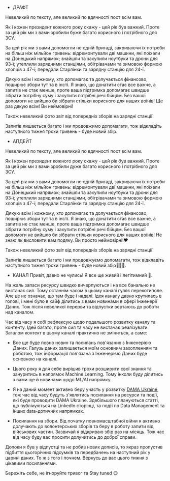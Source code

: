 - ДРАФТ

Невеликий по тексту, але великий по вдячності пост всім вам. 

Як і кожен президент кожного року скажу - цей рік був важкий. Проте за цей рік ми з вами зробили буже багато корисного і потрібного для ЗСУ.

За цей рік ми з вами допомогли не одній бригаді, закриваючи їх потреби на більш ніж мільйон гривень: відремонтували дві машини, які поїхали на Донецький напрямок; знайшли та закупили ноутбуки та дрони для 93-ї; утеплили зарядними станціями, обігрівачами та зимовою формою хлопців з 47-ї; передали Старлінки та зарядну станцію для 24-ї.

Дякую всім і кожному, хто допомагає та долучається фінансово, поширює збори тут та в інсті. Я знаю, що донатити стає все важче, а запитів не стає менше, проте ваша підтримка допомагає швидше зібрати потрібну суму і закупити потрібні речі бійцям. Без вашої допомоги не вийшло би зібрати стільки корисного для наших воїнів! Ще раз дякую всім! Ви неймовірні!

Також невеликий фото звіт від попередніх зборів на зарядні станції.

Запитів лишається багато і ми продовжимо допомагати, тож відкладіть наступного тижня трохи гривень - буде новий збір.

- АПДЕЙТ

Невеликий по тексту, але великий по вдячності пост всім вам. 

Як і кожен президент кожного року скажу - цей рік був важкий. Проте за цей рік ми з вами зробили дуже багато корисного і потрібного для ЗСУ.

За цей рік ми з вами допомогли не одній бригаді, закриваючи їх потреби на більш ніж мільйон гривень: відремонтували дві машини, які поїхали на Донецький напрямок; знайшли та закупили ноутбуки та дрони для 93-ї; утеплили зарядними станціями, обігрівачами та зимовою формою хлопців з 47-ї; передали Старлінки та зарядну станцію для 24-ї. 

Дякую всім і кожному, хто допомагає та долучається фінансово, поширює збори тут та в інсті. Я знаю, що донатити стає все важче, а запитів не стає менше, проте ваша підтримка допомагає швидше зібрати потрібну суму і закупити потрібні речі бійцям. Без вашої допомоги не вийшло би зібрати стільки корисного для наших воїнів! 
Не знаю як висловити вам подяку. Ви просто неймовірні!❤️

Також невеликий фото звіт від попередніх зборів на зарядні станції.

Запитів лишається багато і ми продовжуємо допомагати, тож відкладіть наступного тижня трохи гривень - буде новий збір💪🇺🇦.

- КАНАЛ
Привіт, давно не чулись!
Я все ще живий і легітимний 🙂.

На жаль запаси ресурсу швидко вичерпуються і на все банально не вистачає сил. Тому останнім часом в цьому каналі гуляє перекотиполе. Але це не означає, що там буде і надалі. Ідея каналу давно крутилась в голові, і мені було в кайф ділитись з вами новинами в сфері Інженерії Даних. Тож після невеликої перерви та відпустки вертаюсь до роботи над каналом.

Час від часу я собі рефлексую щодо подальшого розвитку каналу та контенту. Ідей багато, проте сил та часу не вистачає реалізувати. 
Загалом контект в цьому каналі практично не зміниться, а саме:

- Все ще буде повно новин та посилань пов'язаних з Інженерією Даних. Галузь даних залишається моїм основним захопленням та роботою, тож інформація пов'язана з Інженерією Даних буде основною на каналі.

- Цього року я для себе вирішив трохи розширити свої знання та зануритись в напрямок Machine Learning. Тому інколи буду ділитись з вами ще й новинами щодо ML/AI напрямку.

- Я на даний момент активно беру участь у розвитку [DAMA Ukraine](https://www.linkedin.com/company/dama-ukraine-kyiv/), тож час від часу будуть з'являтись посилання на ресурси та події, які буде проводити DAMA Ukraine. Здебільшого плануються статті, що публікуються на LinkedIn сторінці, та події по Data Management та інших data-дотичних напрямках.

- Посилання на збори. Від початку повномасштабної війни я активно долучають до волонтерських зборів та беру в роботу запити від військових частин. Зазвичай я відкриваю збір раз на місяць. Тож час від часу буду вас просити долучитись до доброї справи.

Допоки я був у відпустці та не робив нових дописів, то якраз пропустив підбиття цьогорічних підсумків та передбачень на наступний рік у царині даних. То ж з того і почнем. Вернусь до вас цього тижня з цікавими посиланнями. 

Бережіть себе, не ігноруйте тривог та Stay tuned 😉



